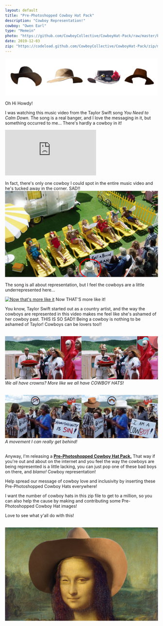 ```yaml
---
layout: default
title: "Pre-Photoshopped Cowboy Hat Pack"
description: "Cowboy Representation!"
cowboy: "Owen Earl"
type: "Memein"
photo: "https://github.com/CowboyCollective/CowboyHat-Pack/raw/master/banner.gif"
date: 2019-12-03
zip: "https://codeload.github.com/CowboyCollective/CowboyHat-Pack/zip/master"
---
```

![cowboy hat gif](https://github.com/CowboyCollective/CowboyHat-Pack/raw/master/banner.gif)

Oh Hi Howdy!

I was watching this music video from the Taylor Swift song *You Need to Calm Down.* The song is a real banger, and I love the messaging in it, but something occurred to me... There's hardly a cowboy in it!

<iframe id="youtube" src="https://www.youtube.com/embed/Dkk9gvTmCXY" frameborder="0" allow="accelerometer; autoplay; encrypted-media; gyroscope; picture-in-picture" allowfullscreen></iframe><br>

In fact, there's only one cowboy I could spot in the entire music video and he's tucked away in the corner. SAD!!
<a href="https://raw.githubusercontent.com/CowboyCollective/media/master/The%20one%20cowboy.jpg">![the one cowboy in the video](https://raw.githubusercontent.com/CowboyCollective/media/master/The%20one%20cowboy.jpg)</a>

The song is all about representation, but I feel the cowboys are a little underrepresented here...

<a href="https://raw.githubusercontent.com/CowboyCollective/media/master/with%20hats.jpg">![Now that's more like it](https://github.com/CowboyCollective/media/raw/master/Screenshot%20from%202019-12-03%2013-39-31%402x.png)</a>
Now THAT'S more like it!

You know, Taylor Swift started out as a country artist, and the way the cowboys are represented in this video makes me feel like she's ashamed of her cowboy past. THIS IS SO SAD!! Being a cowboy is nothing to be ashamed of Taylor! Cowboys can be lovers too!!<br><br>

<a href="https://raw.githubusercontent.com/CowboyCollective/media/master/Screenshot%20from%202019-12-03%2013-40-17%402x.png">![drag show](https://raw.githubusercontent.com/CowboyCollective/media/master/Screenshot%20from%202019-12-03%2013-40-17%402x.png)</a>
*We all have crowns? More like we all have COWBOY HATS!*<br><br>

<a href="https://raw.githubusercontent.com/CowboyCollective/media/master/Screenshot%20from%202019-12-03%2013-40-49%402x.png">![drag show](https://raw.githubusercontent.com/CowboyCollective/media/master/Screenshot%20from%202019-12-03%2013-40-49%402x.png)</a>
*A movement I can really get behind!*<br><br>

Anyway, I'm releasing a [**Pre-Photoshopped Cowboy Hat Pack.**](https://codeload.github.com/CowboyCollective/CowboyHat-Pack/zip/master) That way if you're out and about on the internet and you feel the way the cowboys are being represented is a little lacking, you can just pop one of these bad boys on there, and *blamo!* Cowboy representation!

Help spread our message of cowboy love and inclusivity by inserting these Pre-Photoshopped Cowboy Hats everywhere!

I want the number of cowboy hats in this zip file to get to a million, so you can also help the cause by making and contributing some Pre-Photoshopped Cowboy Hat images!

Love to see what y'all do with this!<br><br>

![Mona Lisa Winking and with Cowboy Hat](https://raw.githubusercontent.com/CowboyCollective/media/master/monolisa.jpg)
